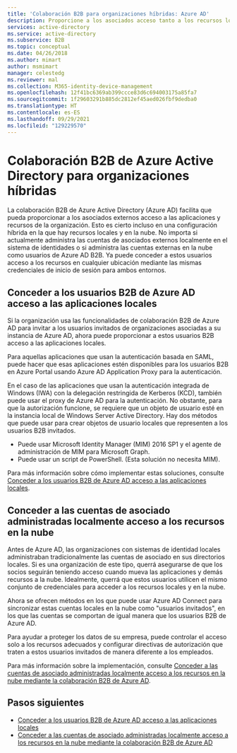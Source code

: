 ```yaml
---
title: 'Colaboración B2B para organizaciones híbridas: Azure AD'
description: Proporcione a los asociados acceso tanto a los recursos locales como en la nube con la colaboración B2B de Azure AD.
services: active-directory
ms.service: active-directory
ms.subservice: B2B
ms.topic: conceptual
ms.date: 04/26/2018
ms.author: mimart
author: msmimart
manager: celestedg
ms.reviewer: mal
ms.collection: M365-identity-device-management
ms.openlocfilehash: 12f41bc6369ab399ccce83d6c694003175a85fa7
ms.sourcegitcommit: 1f29603291b885dc2812ef45aed026fbf9dedba0
ms.translationtype: HT
ms.contentlocale: es-ES
ms.lasthandoff: 09/29/2021
ms.locfileid: "129229570"
---
```

# <a name="azure-active-directory-b2b-collaboration-for-hybrid-organizations"></a>Colaboración B2B de Azure Active Directory para organizaciones híbridas

La colaboración B2B de Azure Active Directory (Azure AD) facilita que pueda proporcionar a los asociados externos acceso a las aplicaciones y recursos de la organización. Esto es cierto incluso en una configuración híbrida en la que hay recursos locales y en la nube. No importa si actualmente administra las cuentas de asociados externos localmente en el sistema de identidades o si administra las cuentas externas en la nube como usuarios de Azure AD B2B. Ya puede conceder a estos usuarios acceso a los recursos en cualquier ubicación mediante las mismas credenciales de inicio de sesión para ambos entornos.

## <a name="grant-b2b-users-in-azure-ad-access-to-your-on-premises-apps"></a>Conceder a los usuarios B2B de Azure AD acceso a las aplicaciones locales

Si la organización usa las funcionalidades de colaboración B2B de Azure AD para invitar a los usuarios invitados de organizaciones asociadas a su instancia de Azure AD, ahora puede proporcionar a estos usuarios B2B acceso a las aplicaciones locales.

Para aquellas aplicaciones que usan la autenticación basada en SAML, puede hacer que esas aplicaciones estén disponibles para los usuarios B2B en Azure Portal usando Azure AD Application Proxy para la autenticación.

En el caso de las aplicaciones que usan la autenticación integrada de Windows (IWA) con la delegación restringida de Kerberos (KCD), también puede usar el proxy de Azure AD para la autenticación. No obstante, para que la autorización funcione, se requiere que un objeto de usuario esté en la instancia local de Windows Server Active Directory. Hay dos métodos que puede usar para crear objetos de usuario locales que representen a los usuarios B2B invitados.

- Puede usar Microsoft Identity Manager (MIM) 2016 SP1 y el agente de administración de MIM para Microsoft Graph.
- Puede usar un script de PowerShell. (Esta solución no necesita MIM).

Para más información sobre cómo implementar estas soluciones, consulte [Conceder a los usuarios B2B de Azure AD acceso a las aplicaciones locales](hybrid-cloud-to-on-premises.md).

## <a name="grant-locally-managed-partner-accounts-access-to-cloud-resources"></a>Conceder a las cuentas de asociado administradas localmente acceso a los recursos en la nube

Antes de Azure AD, las organizaciones con sistemas de identidad locales administraban tradicionalmente las cuentas de asociado en sus directorios locales. Si es una organización de este tipo, querrá asegurarse de que los socios seguirán teniendo acceso cuando mueva las aplicaciones y demás recursos a la nube. Idealmente, querrá que estos usuarios utilicen el mismo conjunto de credenciales para acceder a los recursos locales y en la nube. 

Ahora se ofrecen métodos en los que puede usar Azure AD Connect para sincronizar estas cuentas locales en la nube como "usuarios invitados", en los que las cuentas se comportan de igual manera que los usuarios B2B de Azure AD.

Para ayudar a proteger los datos de su empresa, puede controlar el acceso solo a los recursos adecuados y configurar directivas de autorización que traten a estos usuarios invitados de manera diferente a los empleados.

Para más información sobre la implementación, consulte [Conceder a las cuentas de asociado administradas localmente acceso a los recursos en la nube mediante la colaboración B2B de Azure AD](hybrid-on-premises-to-cloud.md).
 
## <a name="next-steps"></a>Pasos siguientes

- [Conceder a los usuarios B2B de Azure AD acceso a las aplicaciones locales](hybrid-cloud-to-on-premises.md)
- [Conceder a las cuentas de asociado administradas localmente acceso a los recursos en la nube mediante la colaboración B2B de Azure AD](hybrid-on-premises-to-cloud.md)


